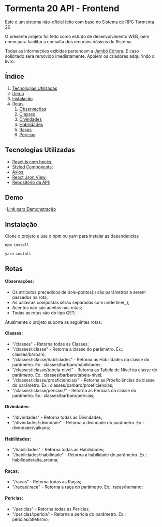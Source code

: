 # Tormenta 20 API - Frontend

Este é um sistema não-oficial feito com base no Sistema de RPG Tormenta 20.

O presente projeto foi feito como estudo de desenvolvimento WEB, bem como para facilitar a consulta dos recursos básicos do Sistema.

Todas as informações exibidas pertencem a [Jambô Editora](https://jamboeditora.com.br/). E caso solicitado será removido imediatamente. Apoiem os criadores adquirindo o livro.

## Índice

1. [Tecnologias Utilizadas](#tecnologias-utilizadas)
2. [Demo](#demo)
3. [Instalação](#instalação)
4. [Rotas](#rotas)
    1. [Observações](#observações)
    2. [Classes](#classes)
    3. [Divindades](#divindades)
    4. [Habilidades](#habilidades)
    5. [Raças](#raças)
    6. [Perícias](#perícias)

## Tecnologias Utilizadas
- [React.js com hooks](https://reactjs.org/);
- [Styled Components](https://www.styled-components.com/);
- [Axios](https://github.com/axios/axios);
- [React Json View](https://www.npmjs.com/package/react-json-view);
- [Repositório da API](https://github.com/guipolitano/api-tormenta20);

## Demo
-[Link para Demonstração](https://api-tormenta20.herokuapp.com/)

## Instalação

Clone o projeto e use o npm ou yarn para instalar as dependencias

```bash
npm install
```
```bash
yarn install
```

## Rotas

#### Observações:

- Os atributos precedidos de dois-pontos(:) são parâmetros a serem passados na rota;
- As palavras compostas serão separadas com underline(_);
- Acentos não são aceitos nas rotas;
- Todas as rotas são do tipo GET;

Atualmente o projeto suporta as seguintes rotas:

#### Classes:
- "/classes" - Retorna todas as Classes;
- "/classes/:classe" - Retorna a classe do parâmetro. Ex.: classes/barbaro;
- "/classes/:classe/habilidades" - Retorna as Habilidades da classe do parâmetro. Ex.: classes/barbaro/habilidades;
- "/classes/:classe/tabela-nivel" - Retorna as Tabela de Nível da classe do parâmetro. Ex.: classes/barbaro/tabela-nivel;
- "/classes/:classe/proeficiencias/" - Retorna as Proeficiências da classe do parâmetro. Ex.: classes/barbaro/proeficiencias;
- "/classes/:classe/pericias/" - Retorna as Perícias da classe do parâmetro. Ex.: classes/barbaro/pericias;

#### Divindades:
- "/divindades" - Retorna todas as Divindades;
- "/divindades/:divindade" - Retorna a divindade do parâmetro. Ex.: divindade/valkaria;

#### Habilidades:
- "/habilidades" - Retorna todas as Habilidades;
- "/habilidades/:habilidade" - Retorna a habilidade do parâmetro. Ex.: habilidade/alta_arcana;

#### Raças:
- "/racas" - Retorna todas as Raças;
- "/racas/:raca" - Retorna a raça do parâmetro. Ex.: racas/humano;

#### Perícias:
- "/pericias" - Retorna todas as Perícias;
- "/pericias/:pericia" - Retorna a perícia do parâmetro. Ex.: pericias/atletismo;